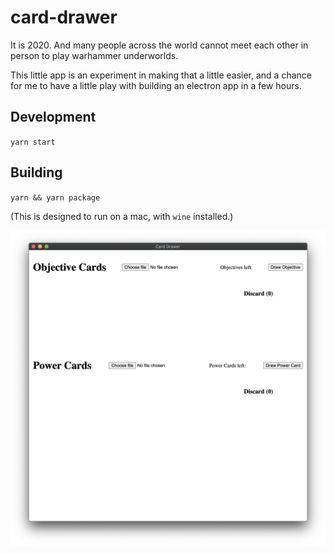 # card-drawer

It is 2020. And many people across the world cannot meet each other in person to play warhammer underworlds.

This little app is an experiment in making that a little easier, and a chance for me to have a little play with building an electron app in a few hours.

## Development

`yarn start`

## Building

`yarn && yarn package`

(This is designed to run on a mac, with `wine` installed.)

![screenshot](screenshot.png)
